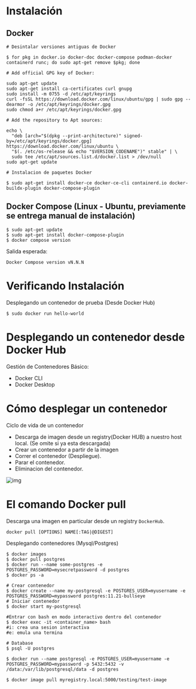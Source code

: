 # Instalación
## Docker

```console
# Desintalar versiones antiguas de Docker

$ for pkg in docker.io docker-doc docker-compose podman-docker containerd runc; do sudo apt-get remove $pkg; done

# Add official GPG key of Docker:

sudo apt-get update
sudo apt-get install ca-certificates curl gnupg
sudo install -m 0755 -d /etc/apt/keyrings
curl -fsSL https://download.docker.com/linux/ubuntu/gpg | sudo gpg --dearmor -o /etc/apt/keyrings/docker.gpg
sudo chmod a+r /etc/apt/keyrings/docker.gpg

# Add the repository to Apt sources:

echo \
  "deb [arch="$(dpkg --print-architecture)" signed-by=/etc/apt/keyrings/docker.gpg] https://download.docker.com/linux/ubuntu \
  "$(. /etc/os-release && echo "$VERSION_CODENAME")" stable" | \
  sudo tee /etc/apt/sources.list.d/docker.list > /dev/null
sudo apt-get update

# Instalacion de paquetes Docker

$ sudo apt-get install docker-ce docker-ce-cli containerd.io docker-buildx-plugin docker-compose-plugin
```
    
## Docker Compose (Linux - Ubuntu, previamente se entrega manual de instalación)

```console
$ sudo apt-get update
$ sudo apt-get install docker-compose-plugin
$ docker compose version
```
Salida esperada:
```console
Docker Compose version vN.N.N
```
# Verificando Instalación
 Desplegando un contenedor de prueba (Desde Docker Hub)

```console
$ sudo docker run hello-world
```



# Desplegando un contenedor desde Docker Hub

Gestión de Contenedores Básico:
+ Docker CLI
+ Docker Desktop

# Cómo desplegar un contenedor
Ciclo de vida de un contenedor
* Descarga de imagen desde un registry(Docker HUB) a nuestro host local. (Se omite si ya esta descargada)
* Crear un contenedor a partir de la imagen
* Correr el contenedor (Despliegue).
* Parar el contenedor.
* Eliminacion del contenedor.

![img](https://d33wubrfki0l68.cloudfront.net/25491ef22ebfd50575d20d0bb0365deed7cf5be3/c0453/img/blog/2022/07/docker_container_lifecycle_3x.webp)

# El comando Docker pull
Descarga una imagen en particular desde un registry `DockerHub`.
```code
docker pull [OPTIONS] NAME[:TAG|@DIGEST]
```
Desplegando contenedores (Mysql/Postgres)

```console
$ docker images
$ docker pull postgres
$ docker run --name some-postgres -e POSTGRES_PASSWORD=mysecretpassword -d postgres
$ docker ps -a

# Crear contenedor
$ docker create --name my-postgresql -e POSTGRES_USER=myusername -e POSTGRES_PASSWORD=mypassword postgres:11.21-bullseye
# Iniciar contenedor
$ docker start my-postgresql

#Entrar con bash en modo interactivo dentro del contenedor
$ docker exec -it <container_name> bash
#i: crea una sesion interactiva
#e: emula una termina

# Database
$ psql -U postgres

$ docker run --name postgresql -e POSTGRES_USER=myusername -e POSTGRES_PASSWORD=mypassword -p 5432:5432 -v /data:/var/lib/postgresql/data -d postgres

$ docker image pull myregistry.local:5000/testing/test-image
```
